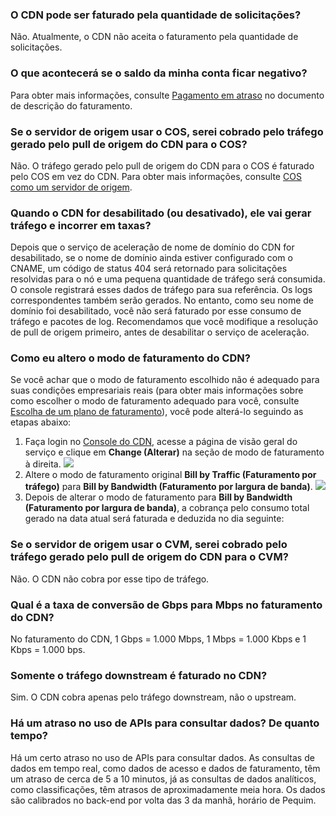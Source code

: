 ### O CDN pode ser faturado pela quantidade de solicitações?
Não. Atualmente, o CDN não aceita o faturamento pela quantidade de solicitações.

### O que acontecerá se o saldo da minha conta ficar negativo?
Para obter mais informações, consulte [Pagamento em atraso](https://intl.cloud.tencent.com/document/product/228/2949#.E6.AC.A0.E8.B4.B9.E8.AF.B4.E6.98.8E) no documento de descrição do faturamento.

### Se o servidor de origem usar o COS, serei cobrado pelo tráfego gerado pelo pull de origem do CDN para o COS?
Não. O tráfego gerado pelo pull de origem do CDN para o COS é faturado pelo COS em vez do CDN. Para obter mais informações, consulte [COS como um servidor de origem](https://intl.cloud.tencent.com/document/product/228/32977).

### Quando o CDN for desabilitado (ou desativado), ele vai gerar tráfego e incorrer em taxas?
Depois que o serviço de aceleração de nome de domínio do CDN for desabilitado, se o nome de domínio ainda estiver configurado com o CNAME, um código de status 404 será retornado para solicitações resolvidas para o nó e uma pequena quantidade de tráfego será consumida. O console registrará esses dados de tráfego para sua referência. Os logs correspondentes também serão gerados. No entanto, como seu nome de domínio foi desabilitado, você não será faturado por esse consumo de tráfego e pacotes de log. Recomendamos que você modifique a resolução de pull de origem primeiro, antes de desabilitar o serviço de aceleração.

### Como eu altero o modo de faturamento do CDN?

Se você achar que o modo de faturamento escolhido não é adequado para suas condições empresariais reais (para obter mais informações sobre como escolher o modo de faturamento adequado para você, consulte [Escolha de um plano de faturamento](https://intl.cloud.tencent.com/document/product/228/2949#.E8.AE.A1.E8.B4.B9.E6.96.B9.E5.BC.8F.E9.80.89.E6.8B.A9)), você pode alterá-lo seguindo as etapas abaixo:
1. Faça login no [Console do CDN](https://console.cloud.tencent.com/cdn), acesse a página de visão geral do serviço e clique em **Change (Alterar)** na seção de modo de faturamento à direita.
![](https://main.qcloudimg.com/raw/38b82d3d166970552437b5525b74c44f.png)
2. Altere o modo de faturamento original **Bill by Traffic (Faturamento por tráfego)** para **Bill by Bandwidth (Faturamento por largura de banda)**.
![](https://main.qcloudimg.com/raw/6fd1575557d0c4b7b06be9f1fc30e1da.png)
3. Depois de alterar o modo de faturamento para **Bill by Bandwidth (Faturamento por largura de banda)**, a cobrança pelo consumo total gerado na data atual será faturada e deduzida no dia seguinte:

### Se o servidor de origem usar o CVM, serei cobrado pelo tráfego gerado pelo pull de origem do CDN para o CVM?

Não. O CDN não cobra por esse tipo de tráfego.

### Qual é a taxa de conversão de Gbps para Mbps no faturamento do CDN?

No faturamento do CDN, 1 Gbps = 1.000 Mbps, 1 Mbps = 1.000 Kbps e 1 Kbps = 1.000 bps.

### Somente o tráfego downstream é faturado no CDN?

Sim. O CDN cobra apenas pelo tráfego downstream, não o upstream.


### Há um atraso no uso de APIs para consultar dados? De quanto tempo?
Há um certo atraso no uso de APIs para consultar dados. As consultas de dados em tempo real, como dados de acesso e dados de faturamento, têm um atraso de cerca de 5 a 10 minutos, já as consultas de dados analíticos, como classificações, têm atrasos de aproximadamente meia hora. Os dados são calibrados no back-end por volta das 3 da manhã, horário de Pequim.
